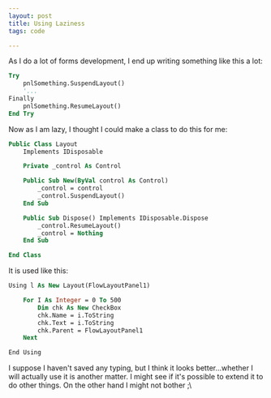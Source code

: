 ```yaml
---
layout: post
title: Using Laziness
tags: code

---
```


As I do a lot of forms development, I end up writing something like this a lot:

```vb
Try
    pnlSomething.SuspendLayout()
    '...
Finally
    pnlSomething.ResumeLayout()
End Try
```

Now as I am lazy, I thought I could make a class to do this for me:

```vb
Public Class Layout
    Implements IDisposable

    Private _control As Control

    Public Sub New(ByVal control As Control)
        _control = control
        _control.SuspendLayout()
    End Sub

    Public Sub Dispose() Implements IDisposable.Dispose
        _control.ResumeLayout()
        _control = Nothing
    End Sub

End Class
```

It is used like this:

```vb
Using l As New Layout(FlowLayoutPanel1)

    For I As Integer = 0 To 500
        Dim chk As New CheckBox
        chk.Name = i.ToString
        chk.Text = i.ToString
        chk.Parent = FlowLayoutPanel1
    Next

End Using
```

I suppose I haven't saved any typing, but I think it looks better...whether I will actually use it is another matter.  I might see if it's possible to extend it to do other things.  On the other hand I might not bother ;\
